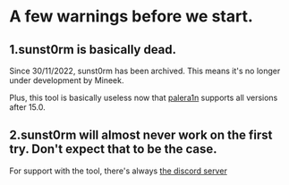 # A few warnings before we start. 

## 1.sunst0rm is basically dead.

Since 30/11/2022, sunst0rm has been archived. This means it's no longer under development by Mineek.

Plus, this tool is basically useless now that [palera1n](https://www.github.com/palera1n/palera1n) supports all versions after 15.0.

## 2.sunst0rm will almost never work on the first try. Don't expect that to be the case.

For support with the tool, there's always [the discord server](https://discord.gg/h6eqnzue9P)
